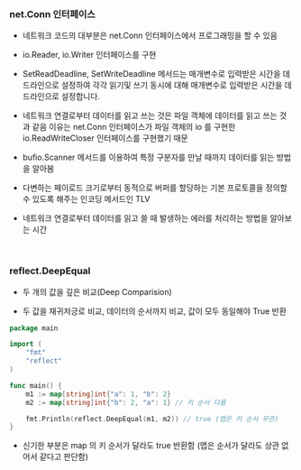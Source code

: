 
### net.Conn 인터페이스 

- 네트워크 코드의 대부분은 net.Conn 인터페이스에서 프로그래밍을 할 수 있음

- io.Reader, io.Writer 인터페이스를 구현

- SetReadDeadline, SetWriteDeadline 메서드는 매개변수로 입력받은 시간을 데드라인으로 설정하여 
  각각 읽기및 쓰기 동시에 대해 매개변수로 입력받은 시간을 데드라인으로 설정합니다.

- 네트워크 연결로부터 데이터를 읽고 쓰는 것은 파일 객체에 데이터를 읽고 쓰는 것과 같음
  이유는 net.Conn 인터페이스가 파일 객체의 io 를 구현한 io.ReadWriteCloser 인터페이스를 구현했기 때문

- bufio.Scanner 메서드를 이용하여 특정 구분자를 만날 때까지 데이터를 읽는 방법을 알아봄

- 다변하는 페이로드 크기로부터 동적으로 버퍼를 할당하는 기본 프로토콜을 정의할 수 있도록 해주는 인코딩 메서드인 TLV 

- 네트워크 연결로부터 데이터를 읽고 쓸 때 발생하는 에러를 처리하는 방법을 알아보는 시간

<br />

### reflect.DeepEqual

- 두 개의 값을 깊은 비교(Deep Comparision)

- 두 값을 재귀저긍로 비교, 데이터의 순서까지 비교, 값이 모두 동일해야 True 반환

```go
package main

import (
	"fmt"
	"reflect"
)

func main() {
	m1 := map[string]int{"a": 1, "b": 2}
	m2 := map[string]int{"b": 2, "a": 1} // 키 순서 다름

	fmt.Println(reflect.DeepEqual(m1, m2)) // true (맵은 키 순서 무관)
}
```

- 신기한 부분은 map 의 키 순서가 달라도 true 반환함 (맵은 순서가 달라도 상관 없어서 같다고 판단함)


